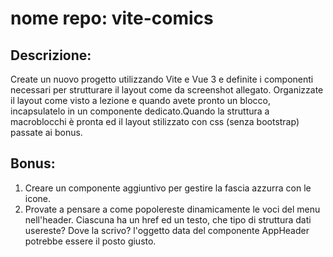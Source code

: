 # nome repo: vite-comics

## Descrizione:
Create un nuovo progetto utilizzando Vite e Vue 3 e definite i componenti necessari per strutturare il layout come da screenshot allegato.
Organizzate il layout come visto a lezione e quando avete pronto un blocco, incapsulatelo in un componente dedicato.Quando la struttura a macroblocchi è pronta ed il layout stilizzato con css (senza bootstrap) passate ai bonus.

## Bonus:

1. Creare un componente aggiuntivo per gestire la fascia azzurra con le icone.
2. Provate a pensare a come popolereste dinamicamente le voci del menu nell'header. Ciascuna ha un href ed un testo, che tipo di struttura dati usereste? Dove la scrivo? l'oggetto data del componente AppHeader potrebbe essere il posto giusto. 
